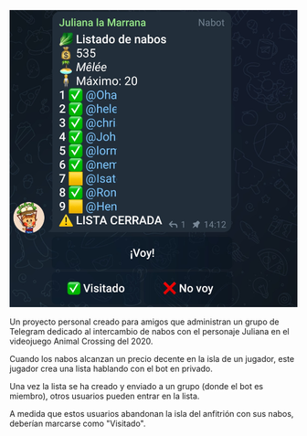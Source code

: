 ![Mensaje de Telegram con un listado de nabos](/content/projects/juliana.jpg)

Un proyecto personal creado para amigos que administran un grupo de Telegram dedicado al intercambio de nabos con el personaje Juliana en el videojuego Animal Crossing del 2020.

Cuando los nabos alcanzan un precio decente en la isla de un jugador, este jugador crea una lista hablando con el bot en privado.

Una vez la lista se ha creado y enviado a un grupo (donde el bot es miembro), otros usuarios pueden entrar en la lista.

A medida que estos usuarios abandonan la isla del anfitrión con sus nabos, deberían marcarse como "Visitado".
